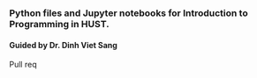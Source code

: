 ### Python files and Jupyter notebooks for Introduction to Programming in HUST.

#### Guided by Dr. Dinh Viet Sang

Pull req
